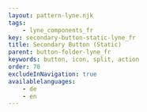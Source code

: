 ```yaml
---
layout: pattern-lyne.njk
tags: 
    - lyne_components_fr
key: secondary-button-static-lyne_fr
title: Secondary Button (Static)
parent: button-folder-lyne_fr
keywords: button, icon, split, action
order: 70
excludeInNavigation: true
availablelanguages: 
    - de
    - en
---
```

